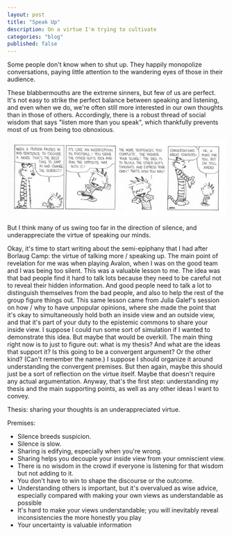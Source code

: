 ```yaml
---
layout: post
title: "Speak Up"
description: On a virtue I'm trying to cultivate
categories: "blog"
published: false
---
```


Some people don't know when to shut up. They happily monopolize conversations, paying little attention to the wandering eyes of those in their audience.

These blabbermouths are the extreme sinners, but few of us are perfect. It's not easy to strike the perfect balance between speaking and listening, and even when we do, we're often still more interested in our own thoughts than in those of others. Accordingly, there is a robust thread of social wisdom that says "listen more than you speak", which thankfully prevents most of us from being too obnoxious.

![](../assets/img/speak_up/calvin-hobbes.png)

But I think many of us swing too far in the direction of silence, and underappreciate the virtue of speaking our minds.

Okay, it's time to start writing about the semi-epiphany that I had after Borlaug Camp: the virtue of talking more / speaking up. The main point of revelation for me was when playing Avalon, when I was on the good team and I was being too silent. This was a valuable lesson to me. The idea was that bad people find it hard to talk lots because they need to be careful not to reveal their hidden information. And good people need to talk a lot to distinguish themselves from the bad people, and also to help the rest of the group figure things out. This same lesson came from Julia Galef's session on how / why to have unpopular opinions, where she made the point that it's okay to simultaneously hold both an inside view and an outside view, and that it's part of your duty to the epistemic commons to share your inside view. I suppose I could run some sort of simulation if I wanted to demonstrate this idea. But maybe that would be overkill. The main thing right now is to just to figure out: what is my thesis? And what are the ideas that support it? Is this going to be a convergent argument? Or the other kind? (Can't remember the name.) I suppose I should organize it around understanding the convergent premises. But then again, maybe this should just be a sort of reflection on the virtue itself. Maybe that doesn't require any actual argumentation. Anyway, that's the first step: understanding my thesis and the main supporting points, as well as any other ideas I want to convey.

Thesis: sharing your thoughts is an underappreciated virtue.

Premises:

- Silence breeds suspicion.
- Silence is slow.
- Sharing is edifying, especially when you're wrong.
- Sharing helps you decouple your inside view from your omniscient view.
- There is no wisdom in the crowd if everyone is listening for that wisdom but not adding to it.
- You don't have to win to shape the discourse or the outcome.
- Understanding others is important, but it's overvalued as wise advice, especially compared with making your own views as understandable as possible
- It's hard to make your views understandable; you will inevitably reveal inconsistencies the more honestly you play
- Your uncertainty is valuable information

















